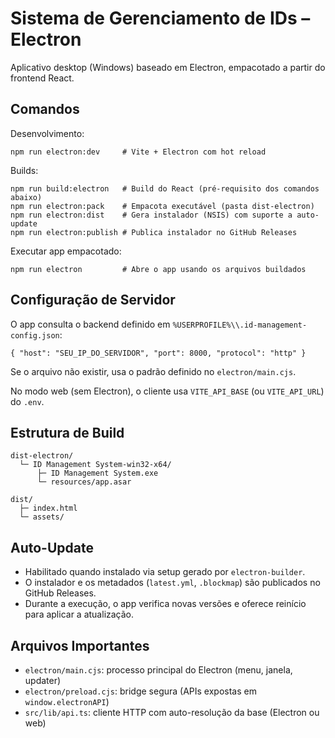 # Sistema de Gerenciamento de IDs – Electron

Aplicativo desktop (Windows) baseado em Electron, empacotado a partir do frontend React.

## Comandos

Desenvolvimento:

```
npm run electron:dev     # Vite + Electron com hot reload
```

Builds:

```
npm run build:electron   # Build do React (pré-requisito dos comandos abaixo)
npm run electron:pack    # Empacota executável (pasta dist-electron)
npm run electron:dist    # Gera instalador (NSIS) com suporte a auto-update
npm run electron:publish # Publica instalador no GitHub Releases
```

Executar app empacotado:

```
npm run electron         # Abre o app usando os arquivos buildados
```

## Configuração de Servidor

O app consulta o backend definido em `%USERPROFILE%\\.id-management-config.json`:

```
{ "host": "SEU_IP_DO_SERVIDOR", "port": 8000, "protocol": "http" }
```

Se o arquivo não existir, usa o padrão definido no `electron/main.cjs`.

No modo web (sem Electron), o cliente usa `VITE_API_BASE` (ou `VITE_API_URL`) do `.env`.

## Estrutura de Build

```
dist-electron/
  └─ ID Management System-win32-x64/
      ├─ ID Management System.exe
      └─ resources/app.asar

dist/
  ├─ index.html
  └─ assets/
```

## Auto-Update

- Habilitado quando instalado via setup gerado por `electron-builder`.
- O instalador e os metadados (`latest.yml`, `.blockmap`) são publicados no GitHub Releases.
- Durante a execução, o app verifica novas versões e oferece reinício para aplicar a atualização.

## Arquivos Importantes

- `electron/main.cjs`: processo principal do Electron (menu, janela, updater)
- `electron/preload.cjs`: bridge segura (APIs expostas em `window.electronAPI`)
- `src/lib/api.ts`: cliente HTTP com auto-resolução da base (Electron ou web)

